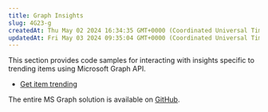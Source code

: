 ```yaml
---
title: Graph Insights
slug: 4G23-g
createdAt: Thu May 02 2024 16:34:35 GMT+0000 (Coordinated Universal Time)
updatedAt: Fri May 03 2024 09:35:04 GMT+0000 (Coordinated Universal Time)
---
```


This section provides code samples for interacting with insights specific to trending items using Microsoft Graph API.

- [Get item trending](<./Graph Insights/Get item trending.md>)

The entire MS Graph solution is available on [GitHub](https://github.com/jigx-com/jigx-samples/tree/main/quickstart/jigx-MS-Graph-demonstrator).
